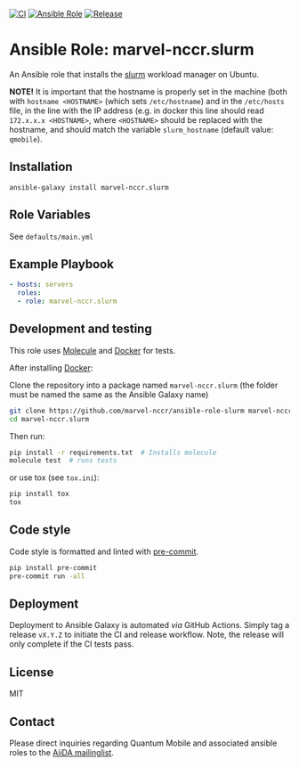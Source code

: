 [![CI](https://github.com/marvel-nccr/ansible-role-slurm/workflows/CI/badge.svg)](https://github.com/marvel-nccr/ansible-role-slurm/actions)
[![Ansible Role](https://img.shields.io/ansible/role/30201.svg)](https://galaxy.ansible.com/marvel-nccr/slurm)
[![Release](https://img.shields.io/github/tag/marvel-nccr/ansible-role-slurm.svg)](https://github.com/marvel-nccr/ansible-role-slurm/releases)

# Ansible Role: marvel-nccr.slurm

An Ansible role that installs the [slurm](https://slurm.schedmd.com/) workload manager on Ubuntu.

**NOTE!**
It is important that the hostname is properly set in the machine
(both with `hostname <HOSTNAME>` (which sets `/etc/hostname`) and in the `/etc/hosts` file, in the line with the IP address (e.g. in docker this line should read `172.x.x.x <HOSTNAME>`, where `<HOSTNAME>` should be replaced with the hostname, and should match the variable `slurm_hostname` (default value: `qmobile`).

## Installation

`ansible-galaxy install marvel-nccr.slurm`

## Role Variables

See `defaults/main.yml`

## Example Playbook

```yaml
- hosts: servers
  roles:
  - role: marvel-nccr.slurm
```

## Development and testing

This role uses [Molecule](https://molecule.readthedocs.io/en/latest/#) and [Docker](https://www.docker.com/) for tests.

After installing [Docker](https://www.docker.com/):

Clone the repository into a package named `marvel-nccr.slurm` (the folder must be named the same as the Ansible Galaxy name)

```bash
git clone https://github.com/marvel-nccr/ansible-role-slurm marvel-nccr.slurm
cd marvel-nccr.slurm
```

Then run:

```bash
pip install -r requirements.txt  # Installs molecule
molecule test  # runs tests
```

or use tox (see `tox.ini`):

```bash
pip install tox
tox
```

## Code style

Code style is formatted and linted with [pre-commit](https://pre-commit.com/).

```bash
pip install pre-commit
pre-commit run -all
```

## Deployment

Deployment to Ansible Galaxy is automated *via* GitHub Actions.
Simply tag a release `vX.Y.Z` to initiate the CI and release workflow.
Note, the release will only complete if the CI tests pass.

## License

MIT

## Contact

Please direct inquiries regarding Quantum Mobile and associated ansible roles to the [AiiDA mailinglist](http://www.aiida.net/mailing-list/).
